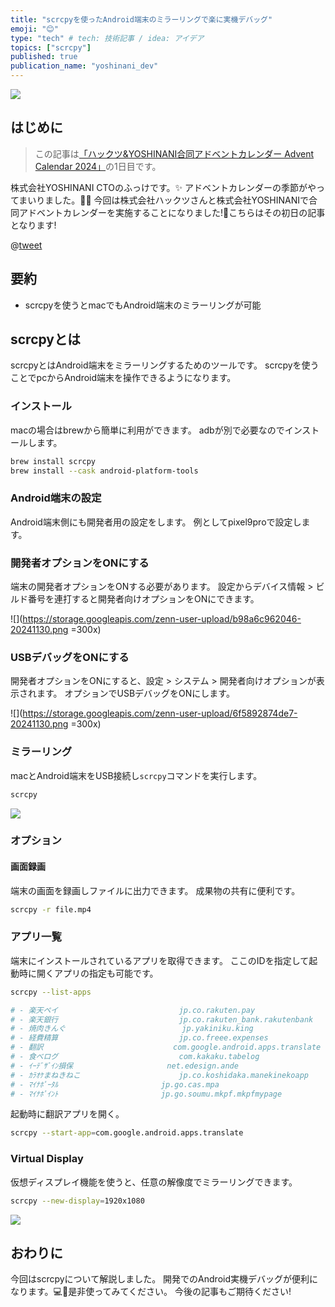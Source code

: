 ```yaml
---
title: "scrcpyを使ったAndroid端末のミラーリングで楽に実機デバッグ"
emoji: "😊"
type: "tech" # tech: 技術記事 / idea: アイデア
topics: ["scrcpy"]
published: true
publication_name: "yoshinani_dev"
---
```


![](https://storage.googleapis.com/zenn-user-upload/db774a71c14c-20241130.gif)

## はじめに

> この記事は[「ハックツ&YOSHINANI合同アドベントカレンダー Advent Calendar 2024」](https://adventar.org/calendars/10992)の1日目です。

株式会社YOSHINANI CTOのふっけです。✨
アドベントカレンダーの季節がやってまいりました。🎄🎉
今回は株式会社ハックツさんと株式会社YOSHINANIで合同アドベントカレンダーを実施することになりました!🤝こちらはその初日の記事となります!

@[tweet](https://x.com/hyodoblog/status/1862852565983199546)

## 要約

- scrcpyを使うとmacでもAndroid端末のミラーリングが可能

## scrcpyとは

scrcpyとはAndroid端末をミラーリングするためのツールです。
scrcpyを使うことでpcからAndroid端末を操作できるようになります。

### インストール

macの場合はbrewから簡単に利用ができます。
adbが別で必要なのでインストールします。

```bash
brew install scrcpy
brew install --cask android-platform-tools
```

### Android端末の設定

Android端末側にも開発者用の設定をします。
例としてpixel9proで設定します。

### 開発者オプションをONにする

端末の開発者オプションをONする必要があります。
設定からデバイス情報 > ビルド番号を連打すると開発者向けオプションをONにできます。

![](<https://storage.googleapis.com/zenn-user-upload/b98a6c962046-20241130.png> =300x)

### USBデバッグをONにする

開発者オプションをONにすると、設定 > システム > 開発者向けオプションが表示されます。
オプションでUSBデバッグをONにします。

![](<https://storage.googleapis.com/zenn-user-upload/6f5892874de7-20241130.png> =300x)

### ミラーリング

macとAndroid端末をUSB接続し`scrcpy`コマンドを実行します。

```bash
scrcpy
```

![](https://storage.googleapis.com/zenn-user-upload/42e51d5fff99-20241130.png)

### オプション

#### 画面録画

端末の画面を録画しファイルに出力できます。
成果物の共有に便利です。

```bash
scrcpy -r file.mp4
```

### アプリ一覧

端末にインストールされているアプリを取得できます。
ここのIDを指定して起動時に開くアプリの指定も可能です。

```bash
scrcpy --list-apps

# - 楽天ペイ                           jp.co.rakuten.pay
# - 楽天銀行                           jp.co.rakuten_bank.rakutenbank
# - 焼肉きんぐ                          jp.yakiniku.king
# - 経費精算                           jp.co.freee.expenses
# - 翻訳                             com.google.android.apps.translate
# - 食べログ                           com.kakaku.tabelog
# - ｲｰﾃﾞｻﾞｲﾝ損保                     net.edesign.ande
# - ｶﾗｵｹまねきねこ                      jp.co.koshidaka.manekinekoapp
# - ﾏｲﾅﾎﾟｰﾀﾙ                       jp.go.cas.mpa
# - ﾏｲﾅﾎﾟｲﾝﾄ                       jp.go.soumu.mkpf.mkpfmypage
```

起動時に翻訳アプリを開く。

```bash
scrcpy --start-app=com.google.android.apps.translate
```

### Virtual Display

仮想ディスプレイ機能を使うと、任意の解像度でミラーリングできます。

```bash
scrcpy --new-display=1920x1080
```

![](https://storage.googleapis.com/zenn-user-upload/e1b772e42a0b-20241130.png)

## おわりに

今回はscrcpyについて解説しました。
開発でのAndroid実機デバッグが便利になります。💻🔧是非使ってみてください。
今後の記事もご期待ください!
